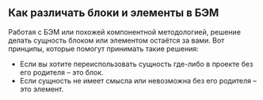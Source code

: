 ## Как различать блоки и элементы в БЭМ
Работая с БЭМ или похожей компонентной методологией, решение делать сущность блоком или элементом остаётся за вами. Вот принципы, которые помогут принимать такие решения:

* Если вы хотите переиспользовать сущность где-либо в проекте без его родителя – это блок.
* Если сущность не имеет смысла или невозможна без его родителя – это элемент.
